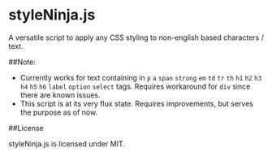 styleNinja.js
============

A versatile script to apply any CSS styling to non-english based characters / text.

##Note: 
- Currently works for text containing in `p` `a` `span` `strong` `em` `td` `tr` `th` `h1` `h2` `h3` `h4` `h5` `h6` `label` `option` `select` tags. Requires workaround for `div` since there are known issues.
- This script is at its very flux state. Requires improvements, but serves the purpose as of now.

##License

styleNinja.js is licensed under MIT.
